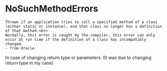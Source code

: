 # NoSuchMethodErrors
```
Thrown if an application tries to call a specified method of a class (either static or instance), and that class no longer has a definition of that method.<br>
Normally, this error is caught by the compiler; this error can only occur at run time if the definition of a class has incompatibly changed.
- from Oracle
```
In case of changing return type or parameters. (It was due to changing return type in my case)
